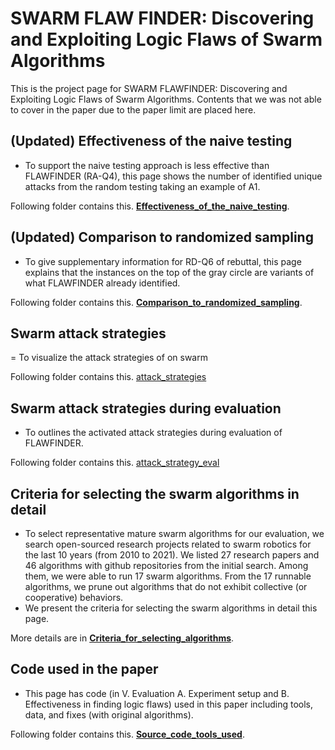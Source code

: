 # SWARM FLAW FINDER: Discovering and Exploiting Logic Flaws of Swarm Algorithms


This is the project page for SWARM FLAWFINDER: Discovering and Exploiting Logic Flaws of Swarm Algorithms. Contents that we was not able to cover in the paper due to the paper limit are placed here.

## (Updated) Effectiveness of the naive testing

- To support the naive testing approach is less effective than FLAWFINDER (RA-Q4), this page shows the number of identified unique attacks from the random testing taking an example of A1.

Following folder contains this. **[Effectiveness_of_the_naive_testing](https://github.com/adswarm/src/tree/main/Effectiveness_of_the_naive_testing)**.

## (Updated) Comparison to randomized sampling

- To give supplementary information for RD-Q6 of rebuttal, this page explains that the instances on the top of the gray circle are variants of what FLAWFINDER already identified.

Following folder contains this. **[Comparison_to_randomized_sampling](https://github.com/adswarm/src/tree/main/Comparison_to_randomized_sampling)**.

## Swarm attack strategies

= To visualize the attack strategies of on swarm

Following folder contains this. [attack_strategies](https://github.com/adswarm/src/tree/main/attack_strategies)

## Swarm attack strategies during evaluation

- To outlines the activated attack strategies during evaluation of FLAWFINDER.

Following folder contains this. [attack_strategy_eval](https://github.com/adswarm/src/tree/main/attack_strategy_eval)

## Criteria for selecting the swarm algorithms in detail

- To select representative mature swarm algorithms for our evaluation, we search open-sourced research projects related to swarm robotics for the last 10 years (from 2010 to 2021). We listed 27 research papers and 46 algorithms with github repositories from the initial search. Among them, we were able to run 17 swarm algorithms. From the 17 runnable algorithms, we prune out algorithms that do not exhibit collective (or cooperative) behaviors.
- We present the criteria for selecting the swarm algorithms in detail this page.

More details are in **[Criteria_for_selecting_algorithms](https://github.com/adswarm/src/tree/main/Criteria_for_selecting_algorithms)**.

## Code used in the paper

- This page has code (in V. Evaluation A. Experiment setup and B. Effectiveness in finding logic flaws) used in this paper including tools, data, and fixes (with original algorithms).

Following folder contains this. **[Source_code_tools_used](https://github.com/adswarm/src/tree/main/Source_code_tools_used)**.
